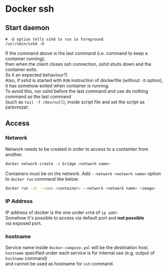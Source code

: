 # Docker ssh

## Start daemon
```
# -D option tells sshd to run in foreground
/usr/sbin/sshd -D
```
If the command above is the last command (i.e. command to keep a container running),  
then when the client closes ssh connection, sshd shuts down and the container exits.  
(Is it an expected behaviour?)  
Also, if sshd is started with `RUN` instruction of dockerfile (without `-D` option),  
it has somehow exited when container is running.  
To avoid this, run sshd before the last command and use do nothing command as the last command  
(such as `tail -f /dev/null`), inside script file and set the script as `ENTRYPOINT`.  

## Access
### Network
Network needs to be created in order to access to a containter from another.  
```sh
docker network create -d bridge <network name>
```

Containers must be on the network. Add `--network <network name>` option  
to `docker run` command like below.  
```sh
docker run -it --name <container> --network <network name> <image>
```

### IP Address
IP address of docker is the one under `eth0` of `ip addr`.  
Somehow it's possible to access via default port and **not possible**  
via exposed port.  

### hostname
Service name inside `docker-compose.yml` will be the destination host.  
`hostname` specified under each service is for internal use (e.g. output of `hostname` command)  
and cannot be used as hostname for `ssh` command.
